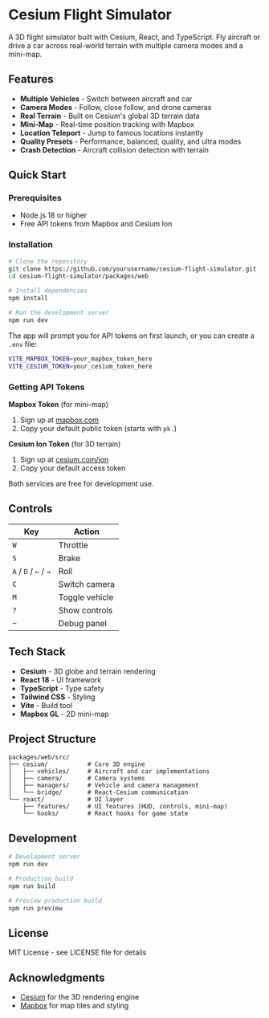 # Cesium Flight Simulator

A 3D flight simulator built with Cesium, React, and TypeScript. Fly aircraft or drive a car across real-world terrain with multiple camera modes and a mini-map.

## Features

- **Multiple Vehicles** - Switch between aircraft and car
- **Camera Modes** - Follow, close follow, and drone cameras
- **Real Terrain** - Built on Cesium's global 3D terrain data
- **Mini-Map** - Real-time position tracking with Mapbox
- **Location Teleport** - Jump to famous locations instantly
- **Quality Presets** - Performance, balanced, quality, and ultra modes
- **Crash Detection** - Aircraft collision detection with terrain

## Quick Start

### Prerequisites

- Node.js 18 or higher
- Free API tokens from Mapbox and Cesium Ion

### Installation

```bash
# Clone the repository
git clone https://github.com/yourusername/cesium-flight-simulator.git
cd cesium-flight-simulator/packages/web

# Install dependencies
npm install

# Run the development server
npm run dev
```

The app will prompt you for API tokens on first launch, or you can create a `.env` file:

```bash
VITE_MAPBOX_TOKEN=your_mapbox_token_here
VITE_CESIUM_TOKEN=your_cesium_token_here
```

### Getting API Tokens

**Mapbox Token** (for mini-map)
1. Sign up at [mapbox.com](https://account.mapbox.com/)
2. Copy your default public token (starts with `pk.`)

**Cesium Ion Token** (for 3D terrain)
1. Sign up at [cesium.com/ion](https://ion.cesium.com/tokens)
2. Copy your default access token

Both services are free for development use.

## Controls

| Key | Action |
|-----|--------|
| `W` | Throttle |
| `S` | Brake |
| `A` / `D` / `←` / `→` | Roll |
| `C` | Switch camera |
| `M` | Toggle vehicle |
| `?` | Show controls |
| `~` | Debug panel |

## Tech Stack

- **Cesium** - 3D globe and terrain rendering
- **React 18** - UI framework
- **TypeScript** - Type safety
- **Tailwind CSS** - Styling
- **Vite** - Build tool
- **Mapbox GL** - 2D mini-map

## Project Structure

```
packages/web/src/
├── cesium/           # Core 3D engine
│   ├── vehicles/     # Aircraft and car implementations
│   ├── camera/       # Camera systems
│   ├── managers/     # Vehicle and camera management
│   └── bridge/       # React-Cesium communication
└── react/            # UI layer
    ├── features/     # UI features (HUD, controls, mini-map)
    └── hooks/        # React hooks for game state
```

## Development

```bash
# Development server
npm run dev

# Production build
npm run build

# Preview production build
npm run preview
```

## License

MIT License - see LICENSE file for details

## Acknowledgments

- [Cesium](https://cesium.com/) for the 3D rendering engine
- [Mapbox](https://www.mapbox.com/) for map tiles and styling


